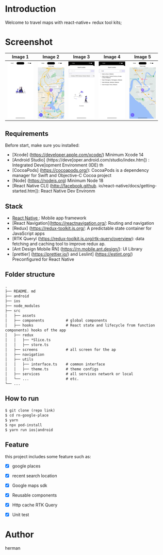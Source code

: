 # Introduction

Welcome to travel maps with react-native+ redux tool kits;

# Screenshot

| Image 1 | Image 2 | Image 3 | Image 4 | Image 5 |
| :---:   | :---:   | :---:   | :---:   | :---:   |
| <img src="https://github.com/herarya/rn-google-place/blob/main/screenshots/5.png" width="120"> | <img src="https://github.com/herarya/rn-google-place/blob/main/screenshots/1.png" width="120"> | <img src="https://github.com/herarya/rn-google-place/blob/main/screenshots/2.png" width="120"> | <img src="https://github.com/herarya/rn-google-place/blob/main/screenshots/3.png" width="120"> | <img src="https://github.com/herarya/rn-google-place/blob/main/screenshots/4.png" width="120"> |

## Requirements

Before start, make sure you installed:

- [Xcode] (https://developer.apple.com/xcode/) Minimum Xcode 14
- [Android Studio] (https://deve]oper.android.com/studio/index.htm]) : Integrated Deve]opment Environment (IDE) th
- [CocoaPods] (https://cocoapods.org/): CocoaPods is a dependency manager for Swift and Objective-C Cocoa project
- [Node] (https://nodejs.org) Minimum Node 18
- [React Native CLI] (http://facebook.github. io/react-native/docs/getting-started.htm]): React Native Dev Environm


## Stack
-   [React Native ](https://facebook.github.io/react-native/): Mobile app framework
-   [React Navigation](https://reactnavigation.org/: Routing and navigation
-   [Redux] (https://redux-toolkit.js.org/: A predictable state container for JavaScript apps
-   [RTK Queryl (https://redux-toolkit.js.org/rtk-query/overview): data fetching and caching tool to improve redux ap.
-   [Ant Design Mobile RN] (https://rn.mobile.ant.design/): UI Library
-   [prettier] (https://prettier.io/) and Leslint] (https://estint.org/) Preconfigured for React Native

## Folder structure

```
.
├── README. md 
├── android 
├── ios
├── node_modules
├── src                    
│   ├── assets              
│   ├── components          # global components
│   ├── hooks               # React state and lifecycle from function components) hooks of the app
│   ├── redux              
│   │   ├── *Slice.ts      
│   │   ├── store.ts     
│   ├── screens             # all screen for the ap
│   ├── navigation         
│   ├── utils 
│   │   ├── interface.ts    # common interface
│   │   ├── theme.ts        # theme configs 
│   ├── services            # all services network or local
│   └── ...                 # etc.
└── ...

```


## How to run

```shell
$ git clone (repo link)
$ cd rn-google-place
$ yarn
$ npx pod-install
$ yarn run ios|android
```

## Feature

this project includes some feature such as:

- [x] google places
- [x] recent search location
- [x] Google maps sdk
- [x] Reusable components
- [x] Http cache RTK Query
- [x] Unit test


# Author

herman

